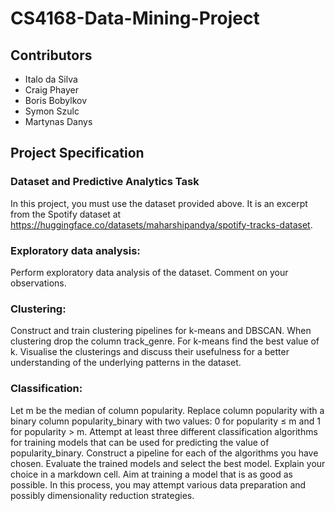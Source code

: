 # CS4168-Data-Mining-Project

## Contributors
- Italo da Silva
- Craig Phayer
- Boris Bobylkov
- Symon Szulc
- Martynas Danys

## Project Specification

### Dataset and Predictive Analytics Task
In this project, you must use the dataset provided above. It is an excerpt from the Spotify dataset at https://huggingface.co/datasets/maharshipandya/spotify-tracks-dataset.

### Exploratory data analysis: 
Perform exploratory data analysis of the dataset. Comment on your observations.

### Clustering:
Construct and train clustering pipelines for k-means and DBSCAN. When clustering drop the column track_genre. For k-means find the best value of k. Visualise the clusterings and discuss their usefulness for a better understanding of the underlying patterns in the dataset.

### Classification:
Let m be the median of column popularity. Replace column popularity with a binary column popularity_binary with two values: 0 for popularity ≤ m and 1 for popularity > m. Attempt at least three different classification algorithms for training models that can be used for predicting the value of popularity_binary. Construct a pipeline for each of the algorithms you have chosen. Evaluate the trained models and select the best model. Explain your choice in a markdown cell. Aim at training a model that is as good as possible. In this process, you may attempt various data preparation and possibly dimensionality reduction strategies.
